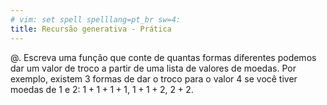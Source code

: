 ```yaml
---
# vim: set spell spelllang=pt_br sw=4:
title: Recursão generativa - Prática
---
```


@. Escreva uma função que conte de quantas formas diferentes podemos dar um valor de troco a partir de uma lista de valores de moedas. Por exemplo, existem 3 formas de dar o troco para o valor 4 se você tiver moedas de 1 e 2: $1 + 1 + 1 + 1$, $1 + 1 + 2$, $2 + 2$.
